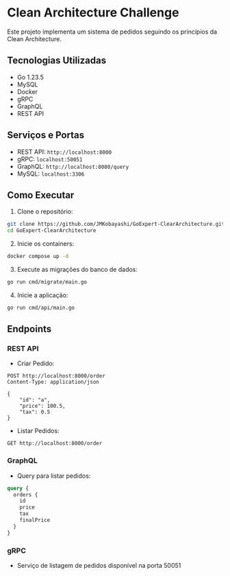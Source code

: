 # Clean Architecture Challenge

Este projeto implementa um sistema de pedidos seguindo os princípios da Clean Architecture.

## Tecnologias Utilizadas

- Go 1.23.5
- MySQL
- Docker
- gRPC
- GraphQL
- REST API

## Serviços e Portas

- REST API: `http://localhost:8000`
- gRPC: `localhost:50051`
- GraphQL: `http://localhost:8080/query`
- MySQL: `localhost:3306`

## Como Executar

1. Clone o repositório:
```bash
git clone https://github.com/JMKobayashi/GoExpert-ClearArchitecture.git
cd GoExpert-ClearArchitecture
```

2. Inicie os containers:
```bash
docker compose up -d
```

3. Execute as migrações do banco de dados:
```bash
go run cmd/migrate/main.go
```

4. Inicie a aplicação:
```bash
go run cmd/api/main.go
```

## Endpoints

### REST API

- Criar Pedido:
```http
POST http://localhost:8000/order
Content-Type: application/json

{
    "id": "a",
    "price": 100.5,
    "tax": 0.5
}
```

- Listar Pedidos:
```http
GET http://localhost:8000/order
```

### GraphQL

- Query para listar pedidos:
```graphql
query {
  orders {
    id
    price
    tax
    finalPrice
  }
}
```

### gRPC

- Serviço de listagem de pedidos disponível na porta 50051 